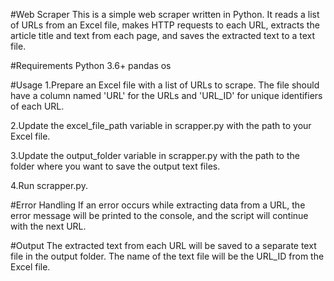 #Web Scraper
This is a simple web scraper written in Python. It reads a list of URLs from an Excel file, makes HTTP requests to each URL, extracts the article title and text from each page, and saves the extracted text to a text file.

#Requirements
Python 3.6+
pandas
os

#Usage
1.Prepare an Excel file with a list of URLs to scrape. The file should have a column named 'URL' for the URLs and 'URL_ID' for unique identifiers of each URL.

2.Update the excel_file_path variable in scrapper.py with the path to your Excel file.

3.Update the output_folder variable in scrapper.py with the path to the folder where you want to save the output text files.

4.Run scrapper.py.

#Error Handling
If an error occurs while extracting data from a URL, the error message will be printed to the console, and the script will continue with the next URL.

#Output
The extracted text from each URL will be saved to a separate text file in the output folder. The name of the text file will be the URL_ID from the Excel file.

